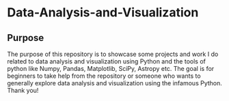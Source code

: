 # Data-Analysis-and-Visualization
## Purpose
The purpose of this repository is to showcase some projects and work I do related to data analysis and visualization using Python and the tools of python like Numpy, Pandas, Matplotlib, SciPy, Astropy etc. The goal is for beginners to take help from the repository or someone who wants to generally explore data analysis and visualization using the infamous Python. Thank you!
